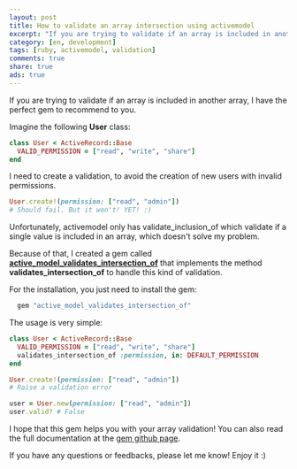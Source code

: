 ```yaml
---
layout: post
title: How to validate an array intersection using activemodel
excerpt: "If you are trying to validate if an array is included in another array, I have the perfect gem to recommend to you."
category: [en, development]
tags: [ruby, activemodel, validation]
comments: true
share: true
ads: true
---
```


If you are trying to validate if an array is included in another array, I have the perfect gem to recommend to you.

Imagine the following **User** class:

```ruby
class User < ActiveRecord::Base
  VALID_PERMISSION = ["read", "write", "share"]
end
```

I need to create a validation, to avoid the creation of new users with invalid permissions.

```ruby
User.create!(permission: ["read", "admin"])
# Should fail. But it won't! YET! :)
```

Unfortunately, activemodel only has validate_inclusion_of which validate if a single value is included in an array, which doesn't solve my problem.

Because of that, I created a gem called [**active_model_validates_intersection_of**](https://github.com/rafaelbiriba/active_model_validates_intersection_of) that implements the method **validates_intersection_of** to handle this kind of validation.

For the installation, you just need to install the gem:

```ruby
  gem "active_model_validates_intersection_of"
```

The usage is very simple:

```ruby
class User < ActiveRecord::Base
  VALID_PERMISSION = ["read", "write", "share"]
  validates_intersection_of :permission, in: DEFAULT_PERMISSION
end

User.create!(permission: ["read", "admin"])
# Raise a validation error

user = User.new(permission: ["read", "admin"])
user.valid? # False
```

I hope that this gem helps you with your array validation! You can also read the full documentation at the [gem github page](https://github.com/rafaelbiriba/active_model_validates_intersection_of).

If you have any questions or feedbacks, please let me know! Enjoy it :)
